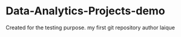 # Data-Analytics-Projects-demo
Created for the testing purpose.
my first git repository 
author laique